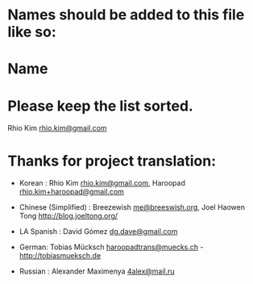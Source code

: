 # Names should be added to this file like so:
#     Name <email address>
#
# Please keep the list sorted.

Rhio Kim <rhio.kim@gmail.com>

# Thanks for project translation:

* Korean                 :  Rhio Kim <rhio.kim@gmail.com>,
                            Haroopad <rhio.kim+haroopad@gmail.com>
* Chinese (Simplified)   :  Breezewish <me@breeswish.org>,
                            Joel Haowen Tong <http://blog.joeltong.org/>
* LA Spanish             :  David Gómez <dg.dave@gmail.com>

* German: Tobias Mücksch <haroopadtrans@muecks.ch> - http://tobiasmueksch.de
* Russian               :    Alexander Maximenya <4alex@mail.ru>
